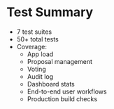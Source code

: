 # Test Summary

- 7 test suites
- 50+ total tests
- Coverage:
  - App load
  - Proposal management
  - Voting
  - Audit log
  - Dashboard stats
  - End-to-end user workflows
  - Production build checks
